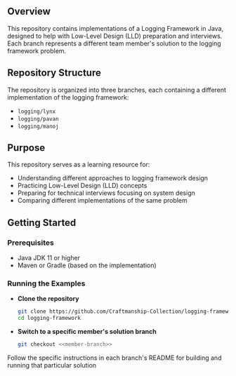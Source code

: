## Overview

This repository contains implementations of a Logging Framework in Java, designed to help with Low-Level Design (LLD) preparation and interviews. Each branch represents a different team member's solution to the logging framework problem.
## Repository Structure
The repository is organized into three branches, each containing a different implementation of the logging framework:

* ```logging/lynx```
* ```logging/pavan```
* ```logging/manoj```

## Purpose
This repository serves as a learning resource for:

* Understanding different approaches to logging framework design
* Practicing Low-Level Design (LLD) concepts
* Preparing for technical interviews focusing on system design
* Comparing different implementations of the same problem

## Getting Started

### Prerequisites

* Java JDK 11 or higher
* Maven or Gradle (based on the implementation)

### Running the Examples


* **Clone the repository**

    ```bash 
    git clone https://github.com/Craftmanship-Collection/logging-framework/
    cd logging-framework
    ```
* **Switch to a specific member's solution branch**
    ```bash
    git checkout <<member-branch>>
    ```
Follow the specific instructions in each branch's README for building and running that particular solution
